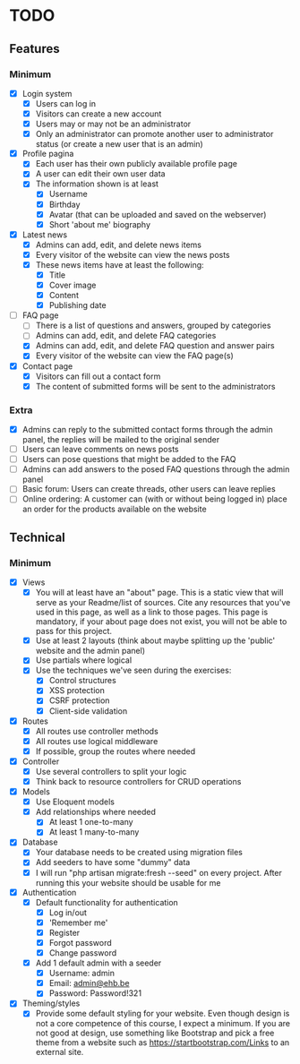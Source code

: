 # TODO

## Features

### Minimum

- [x] Login system
    - [x] Users can log in
    - [x] Visitors can create a new account
    - [x] Users may or may not be an administrator
    - [x] Only an administrator can promote another user to administrator status (or create a new user that is an admin)
- [x] Profile pagina
    - [x] Each user has their own publicly available profile page
    - [x] A user can edit their own user data
    - [x] The information shown is at least
        - [x] Username
        - [x] Birthday
        - [x] Avatar (that can be uploaded and saved on the webserver)
        - [x] Short 'about me' biography 
- [x] Latest news
    - [x] Admins can add, edit, and delete news items
    - [x] Every visitor of the website can view the news posts
    - [x] These news items have at least the following:
        - [x] Title
        - [x] Cover image
        - [x] Content
        - [x] Publishing date
- [ ] FAQ page
    - [ ] There is a list of questions and answers, grouped by categories
    - [ ] Admins can add, edit, and delete FAQ categories
    - [x] Admins can add, edit, and delete FAQ question and answer pairs
    - [x] Every visitor of the website can view the FAQ page(s)
- [x] Contact page
    - [x] Visitors can fill out a contact form
    - [x] The content of submitted forms will be sent to the administrators

### Extra 

- [x] Admins can reply to the submitted contact forms through the admin panel, the replies will be mailed to the original sender
- [ ] Users can leave comments on news posts
- [ ] Users can pose questions that might be added to the FAQ
- [ ] Admins can add answers to the posed FAQ questions through the admin panel
- [ ] Basic forum: Users can create threads, other users can leave replies
- [ ] Online ordering: A customer can (with or without being logged in) place an order for the products available on the website

## Technical

### Minimum

- [x] Views
    - [x] You will at least have an "about" page. This is a static view that will serve as your Readme/list of sources. Cite any resources that you've used in this page, as well as a link to those pages. This page is mandatory, if your about page does not exist, you will not be able to pass for this project.
    - [x] Use at least 2 layouts (think about maybe splitting up the 'public' website and the admin panel)
    - [x] Use partials where logical
    - [x] Use the techniques we've seen during the exercises:
        - [x] Control structures
        - [x] XSS protection
        - [x] CSRF protection
        - [x] Client-side validation
- [x] Routes
    - [x] All routes use controller methods
    - [x] All routes use logical middleware
    - [x] If possible, group the routes where needed
- [x] Controller
    - [x] Use several controllers to split your logic
    - [x] Think back to resource controllers for CRUD operations
- [x] Models
    - [x] Use Eloquent models
    - [x] Add relationships where needed
        - [x] At least 1 one-to-many
        - [x] At least 1 many-to-many 
- [x] Database
    - [x] Your database needs to be created using migration files 
    - [x] Add seeders to have some "dummy" data
    - [x] I will run "php artisan migrate:fresh --seed" on every project. After running this your website should be usable for me
- [x] Authentication
    - [x] Default functionality for authentication
        - [x] Log in/out
        - [x] 'Remember me'
        - [x] Register
        - [x] Forgot password
        - [x] Change password
    - [x] Add 1 default admin with a seeder
        - [x] Username: admin
        - [x] Email: admin@ehb.be
        - [x] Password: Password!321
- [x] Theming/styles
    - [x] Provide some default styling for your website. Even though design is not a core competence of this course, I expect a minimum. If you are not good at design, use something like Bootstrap and pick a free theme from a website such as https://startbootstrap.com/Links to an external site.